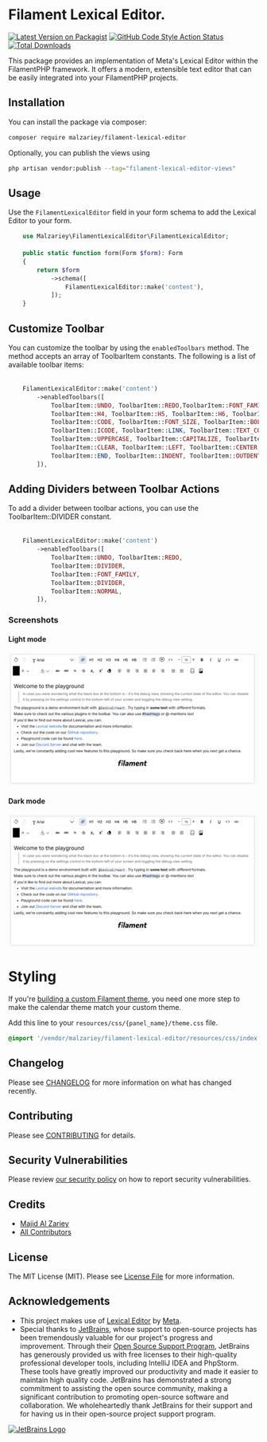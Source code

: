 # Filament Lexical Editor.

[![Latest Version on Packagist](https://img.shields.io/packagist/v/malzariey/filament-lexical-editor.svg?style=flat-square)](https://packagist.org/packages/malzariey/filament-lexical-editor)
[![GitHub Code Style Action Status](https://img.shields.io/github/actions/workflow/status/malzariey/filament-lexical-editor/fix-php-code-styling.yml?branch=main&label=code%20style&style=flat-square)](https://github.com/malzariey/filament-lexical-editor/actions?query=workflow%3A"Fix+PHP+code+styling"+branch%3Amain)
[![Total Downloads](https://img.shields.io/packagist/dt/malzariey/filament-lexical-editor.svg?style=flat-square)](https://packagist.org/packages/malzariey/filament-lexical-editor)



This package provides an implementation of Meta's Lexical Editor within the FilamentPHP framework. It offers a modern, extensible text editor that can be easily integrated into your FilamentPHP projects.

## Installation

You can install the package via composer:

```bash
composer require malzariey/filament-lexical-editor
```

Optionally, you can publish the views using

```bash
php artisan vendor:publish --tag="filament-lexical-editor-views"
```



## Usage
Use the `FilamentLexicalEditor` field in your form schema to add the Lexical Editor to your form.
```php
    use Malzariey\FilamentLexicalEditor\FilamentLexicalEditor;

    public static function form(Form $form): Form
    {
        return $form
            ->schema([
                FilamentLexicalEditor::make('content'),
            ]);
    }
```

## Customize Toolbar
You can customize the toolbar by using the `enabledToolbars` method. The method accepts an array of ToolbarItem constants. The following is a list of available toolbar items:

```php
    
    FilamentLexicalEditor::make('content')
        ->enabledToolbars([
            ToolbarItem::UNDO, ToolbarItem::REDO,ToolbarItem::FONT_FAMILY, ToolbarItem::NORMAL, ToolbarItem::H1, ToolbarItem::H2, ToolbarItem::H3,
            ToolbarItem::H4, ToolbarItem::H5, ToolbarItem::H6, ToolbarItem::BULLET, ToolbarItem::NUMBERED, ToolbarItem::QUOTE,
            ToolbarItem::CODE, ToolbarItem::FONT_SIZE, ToolbarItem::BOLD, ToolbarItem::ITALIC, ToolbarItem::UNDERLINE,
            ToolbarItem::ICODE, ToolbarItem::LINK, ToolbarItem::TEXT_COLOR, ToolbarItem::BACKGROUND_COLOR, ToolbarItem::LOWERCASE,
            ToolbarItem::UPPERCASE, ToolbarItem::CAPITALIZE, ToolbarItem::STRIKETHROUGH, ToolbarItem::SUBSCRIPT, ToolbarItem::SUPERSCRIPT,
            ToolbarItem::CLEAR, ToolbarItem::LEFT, ToolbarItem::CENTER, ToolbarItem::RIGHT, ToolbarItem::JUSTIFY, ToolbarItem::START,
            ToolbarItem::END, ToolbarItem::INDENT, ToolbarItem::OUTDENT, ToolbarItem::HR,ToolbarItem::IMAGE
        ]),

```

## Adding Dividers between Toolbar Actions
To add a divider between toolbar actions, you can use the ToolbarItem::DIVIDER constant.
```php
    
    FilamentLexicalEditor::make('content')
        ->enabledToolbars([
            ToolbarItem::UNDO, ToolbarItem::REDO,
            ToolbarItem::DIVIDER,
            ToolbarItem::FONT_FAMILY, 
            ToolbarItem::DIVIDER,
            ToolbarItem::NORMAL,
        ]),

```

### Screenshots

#### Light mode

![FilamentLexicalEditor Light](https://raw.githubusercontent.com/malzariey/filament-lexical-editor/refs/heads/main/raw/main/art/light.png)

#### Dark mode

![FilamentLexicalEditor Dark](https://raw.githubusercontent.com/malzariey/filament-lexical-editor/refs/heads/main/raw/main/art/dark.png)


# Styling

If you're [building a custom Filament theme](https://filamentphp.com/docs/2.x/admin/appearance#building-themes), you need one more step to make the calendar theme match your custom theme.

Add this line to your `resources/css/{panel_name}/theme.css` file.

```css
@import '/vendor/malzariey/filament-lexical-editor/resources/css/index.css';
```


## Changelog

Please see [CHANGELOG](CHANGELOG.md) for more information on what has changed recently.

## Contributing

Please see [CONTRIBUTING](.github/CONTRIBUTING.md) for details.

## Security Vulnerabilities

Please review [our security policy](../../security/policy) on how to report security vulnerabilities.

## Credits

- [Majid Al Zariey](https://github.com/malzariey)
- [All Contributors](../../contributors)

## License

The MIT License (MIT). Please see [License File](LICENSE.md) for more information.

## Acknowledgements

- This project makes use of [Lexical Editor](https://github.com/facebook/lexical) by [Meta](https://github.com/facebook).
- Special thanks to [JetBrains](https://www.jetbrains.com), whose support to open-source projects has been tremendously valuable for our project's progress and improvement. Through their [Open Source Support Program](https://www.jetbrains.com/community/opensource/#support), JetBrains has generously provided us with free licenses to their high-quality professional developer tools, including IntelliJ IDEA and PhpStorm. These tools have greatly improved our productivity and made it easier to maintain high quality code. JetBrains has demonstrated a strong commitment to assisting the open source community, making a significant contribution to promoting open-source software and collaboration. We wholeheartedly thank JetBrains for their support and for having us in their open-source project support program.

[![JetBrains Logo](https://www.jetbrains.com/company/brand/img/jetbrains_logo.png)](https://www.jetbrains.com/)
